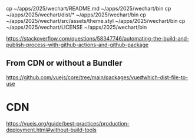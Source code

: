 cp ~/apps/2025/wechart/README.md  ~/apps/2025/wechart/bin
cp ~/apps/2025/wechart/dist/*  ~/apps/2025/wechart/bin
cp ~/apps/2025/wechart/src/assets/theme.styl  ~/apps/2025/wechart/bin
cp ~/apps/2025/wechart/LICENSE  ~/apps/2025/wechart/bin

https://stackoverflow.com/questions/58347746/automating-the-build-and-publish-process-with-github-actions-and-github-package

## From CDN or without a Bundler
https://github.com/vuejs/core/tree/main/packages/vue#which-dist-file-to-use

# CDN 
https://vuejs.org/guide/best-practices/production-deployment.html#without-build-tools